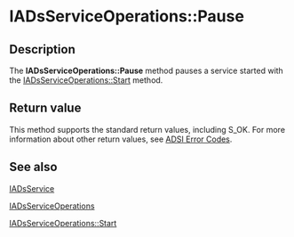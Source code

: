 # IADsServiceOperations::Pause

## Description

The **IADsServiceOperations::Pause** method pauses a service started with the [IADsServiceOperations::Start](https://learn.microsoft.com/windows/desktop/api/iads/nf-iads-iadsserviceoperations-start) method.

## Return value

This method supports the standard return values, including S_OK. For more information about other return values, see [ADSI Error Codes](https://learn.microsoft.com/windows/desktop/ADSI/adsi-error-codes).

## See also

[IADsService](https://learn.microsoft.com/windows/desktop/api/iads/nn-iads-iadsservice)

[IADsServiceOperations](https://learn.microsoft.com/windows/desktop/api/iads/nn-iads-iadsserviceoperations)

[IADsServiceOperations::Start](https://learn.microsoft.com/windows/desktop/api/iads/nf-iads-iadsserviceoperations-start)